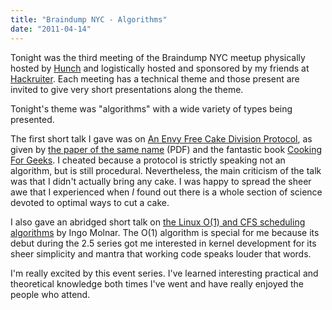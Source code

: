 ```yaml
---
title: "Braindump NYC - Algorithms"
date: "2011-04-14"
---
```


Tonight was the third meeting of the Braindump NYC meetup physically
hosted by [Hunch] and logistically hosted and sponsored by my friends
at [Hackruiter]. Each meeting has a technical theme and those present
are invited to give very short presentations along the theme.

Tonight's theme was "algorithms" with a wide variety of types being
presented.

The first short talk I gave was on [An Envy Free Cake Division
Protocol][envy], as given by [the paper of the same name][paper]
(PDF) and the fantastic book [Cooking For Geeks][cooking]. I cheated
because a protocol is strictly speaking not an algorithm, but is still
procedural. Nevertheless, the main criticism of the talk was that I
didn't actually bring any cake. I was happy to spread the sheer awe
that I experienced when _I_ found out there is a whole section of
science devoted to optimal ways to cut a cake.

I also gave an abridged short talk on [the Linux O(1) and CFS
scheduling algorithms][schedulers] by Ingo Molnar. The O(1) algorithm
is special for me because its debut during the 2.5 series got me
interested in kernel development for its sheer simplicity and mantra
that working code speaks louder that words.

I'm really excited by this event series. I've learned interesting
practical and theoretical knowledge both times I've went and have
really enjoyed the people who attend.

[Hackruiter]: http://www.hackruiter.com/
[Hunch]: http://hunch.com/
[paper]: http://www.cs.cmu.edu/~arielpro/mfai_papers/BT95.pdf 
[schedulers]: https://docs.google.com/present/edit?id=0AZmEcf2v2L4tZHEzNXo1eF8yNWZoenRxNGZq&amp;hl=en
[envy]: https://docs.google.com/present/edit?id=0AZmEcf2v2L4tZHEzNXo1eF8xMmZrZzVxNGNj&amp;hl=en
[cooking]: http://www.cookingforgeeks.com/
